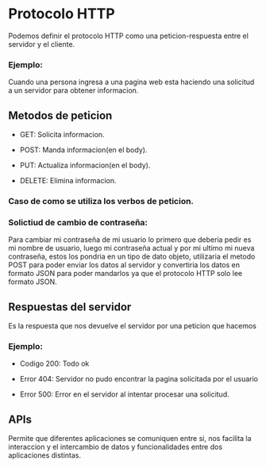# Protocolo HTTP

Podemos definir el protocolo HTTP como una peticion-respuesta entre el servidor y el cliente.

### Ejemplo:

Cuando una persona ingresa a una pagina web esta haciendo una solicitud a un servidor para obtener informacion.

## Metodos de peticion

- GET: Solicita informacion.

- POST: Manda informacion(en el body).

- PUT: Actualiza informacion(en el body).

- DELETE: Elimina informacion.

### Caso de como se utiliza los verbos de peticion.

### Solictiud de cambio de contraseña:

Para cambiar mi contraseña de mi usuario lo primero que deberia pedir es mi nombre de usuario, luego mi contraseña actual y por mi ultimo mi nueva contraseña, estos los pondria en un tipo de dato objeto, utilizaria el metodo POST para poder enviar los datos al servidor y convertiria los datos en formato JSON para poder mandarlos ya que el protocolo HTTP solo lee formato JSON.

## Respuestas del servidor 

Es la respuesta que nos devuelve el servidor por una peticion que hacemos

### Ejemplo:

- Codigo 200: Todo ok

- Error 404: Servidor no pudo encontrar la pagina solicitada por el usuario

- Error 500: Error en el servidor al intentar procesar una solicitud.

## APIs

Permite que diferentes aplicaciones se comuniquen entre si, nos facilita la interaccion y el intercambio de datos y funcionalidades entre dos aplicaciones distintas.